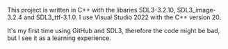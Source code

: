 This project is written in C++ with the libaries SDL3-3.2.10, SDL3_image-3.2.4 and SDL3_ttf-3.1.0. I use Visual Studio 2022 with the C++ version 20. 

It's my first time using GitHub and SDL3, therefore the code might be bad, but I see it as a learning experience.

